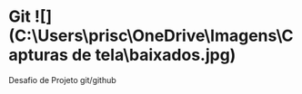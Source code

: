 # Git ![](C:\Users\prisc\OneDrive\Imagens\Capturas de tela\baixados.jpg)

Desafio de Projeto git/github
